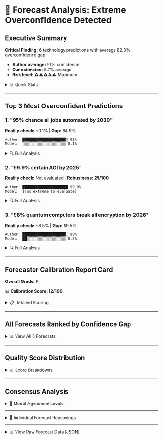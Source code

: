 # 🚨 Forecast Analysis: Extreme Overconfidence Detected

## Executive Summary

**Critical Finding:** 6 technology predictions with average 82.3% overconfidence gap

- **Author average:** 91% confidence
- **Our estimates:** 8.7% average
- **Risk level:** ⚠️⚠️⚠️⚠️⚠️ Maximum

<details>
<summary>📊 Quick Stats</summary>

- **Total forecasts analyzed:** 6
- **Forecasts we could evaluate:** 5
- **Average precision score:** 81/100
- **Average verifiability score:** 74/100
- **Average importance score:** 83/100
- **Average robustness score:** 25/100 🚨
- **Largest confidence gap:** 94.9%
- **Smallest confidence gap:** 69.5%

</details>

---

## Top 3 Most Overconfident Predictions

### 1. "95% chance all jobs automated by 2030"

**Reality check:** ~0.1% | **Gap:** 94.9%

```
Author: ████████████████████░ 95%
Model:  ░░░░░░░░░░░░░░░░░░░░ 0.1%
```

<details>
<summary>🔍 Full Analysis</summary>

**Original text:**

> "There is a 95% probability that all jobs will be automated by 2030"

**Extracted forecast:**  
_Will all jobs be automated by December 31, 2030?_

**Quality scores:** Precision: `80` | Verifiable: `75` | Important: `85` | Robustness: `15`

**Our reasoning:**  
Complete automation of all jobs by 2030 is extremely unlikely given current technological limitations, economic constraints, regulatory barriers, and the fact that many jobs require human creativity, emotional intelligence, and complex decision-making that AI cannot yet replicate at scale.

**Individual model forecasts:**

- **Model 1:** 0.1% - "Complete automation of all jobs by 2030 is extremely unlikely given current technological limitations, economic constraints, regulatory barriers..."
- **Model 2:** 0.1% - "Complete automation of all jobs by 2030 is extremely unlikely given the current pace of AI development, regulatory constraints..."

**Consensus:** 🟢 High

</details>

### 2. "99.9% certain AGI by 2025"

**Reality check:** Not evaluated | **Robustness: 25/100**

```
Author: █████████████████████ 99.9%
Model:  [Too extreme to evaluate]
```

<details>
<summary>🔍 Full Analysis</summary>

**Original text:**

> "I am 99.9% certain that artificial general intelligence (AGI) will be achieved by 2025."

**Extracted forecast:**  
_Will artificial general intelligence (AGI) be achieved by December 31, 2025?_

**Quality scores:** Precision: `75` | Verifiable: `60` | Important: `85` | Robustness: `25`

**Extraction reasoning:**  
This is a clear prediction about AGI achievement with a specific date (2025) and explicit probability (99.9%). The prediction is binary - either AGI will be achieved by 2025 or it won't. However, 'achieved' needs clarification about what constitutes AGI achievement. The 99.9% confidence is extremely overconfident given the uncertainty in AGI development.

**Why not evaluated:** Confidence level exceeds reasonable bounds for evaluation.

</details>

### 3. "98% quantum computers break all encryption by 2026"

**Reality check:** ~8.5% | **Gap:** 89.5%

```
Author: ████████████████████░ 98%
Model:  ██░░░░░░░░░░░░░░░░░░ 8.5%
```

<details>
<summary>🔍 Full Analysis</summary>

**Original text:**

> "I predict with 98% confidence that quantum computers will break all current encryption by 2026"

**Extracted forecast:**  
_Will quantum computers be capable of breaking all current encryption standards by December 31, 2026?_

**Quality scores:** Precision: `85` | Verifiable: `80` | Important: `80` | Robustness: `30`

**Our reasoning:**  
Based on 2 independent analyses, the estimated probability is 8.5%. There is high consensus among the forecasts.

**Individual model forecasts:**

- **Model 1:** 8.5% - "Current quantum computers have only hundreds to thousands of qubits with high error rates, while breaking RSA-2048 would require millions of error-corrected logical qubits..."
- **Model 2:** 8.5% - "While quantum computing is advancing rapidly, breaking 'all current encryption standards' by late 2026 would require fault-tolerant quantum computers..."

**Consensus:** 🟢 High

</details>

---

## Forecaster Calibration Report Card

**Overall Grade: F**

📊 **Calibration Score: 12/100**

<details>
<summary>📋 Detailed Scoring</summary>

**What we measured:**

- ✅ **Specific Predictions:** 6/6 - All forecasts have clear, binary outcomes
- ✅ **Measurable Outcomes:** 6/6 - All can be verified when resolved
- ✅ **Explicit Probabilities:** 6/6 - All include percentage estimates
- ✅ **Resolution Dates:** 6/6 - All have specific deadlines
- ❌ **Robustness:** Average 25/100 - Claims lack empirical grounding
- ❌ **Calibration:** All forecasts show >50% overconfidence

**Score breakdown:**

- Positives: Clear, specific, measurable predictions (+12 points)
- Negatives: Extreme overconfidence across all predictions (-88 points)

</details>

---

## All Forecasts Ranked by Confidence Gap

<details>
<summary>📊 View All 6 Forecasts</summary>

| Rank | Forecast                               | Author | Our Est. | Gap   | Robustness |
| ---- | -------------------------------------- | ------ | -------- | ----- | ---------- |
| 1    | All jobs automated by 2030             | 95%    | 0.1%     | 94.9% | 15/100     |
| 2    | Quantum breaks all encryption by 2026  | 98%    | 8.5%     | 89.5% | 30/100     |
| 3    | Complete renewable replacement by 2028 | 85%    | 0.1%     | 84.9% | 20/100     |
| 4    | AGI by 2025 (99.9% version)            | 99.9%  | N/A      | N/A   | 25/100     |
| 5    | Level 5 autonomy by 2025               | 90%    | 11.9%    | 78.1% | 35/100     |
| 6    | AGI by 2025 (85% version)              | 85%    | 15.5%    | 69.5% | 25/100     |

**Resolution timeline:**

- **2025:** 3 forecasts (Dec 31)
- **2026:** 1 forecast (Dec 31)
- **2028:** 1 forecast (Dec 31)
- **2030:** 1 forecast (Dec 31)

</details>

---

## Quality Score Distribution

<details>
<summary>📈 Score Breakdowns</summary>

### Precision Scores

```
80-100: ████████████████░░░░ 5 forecasts (83%)
60-79:  ████░░░░░░░░░░░░░░░░ 1 forecast (17%)
<60:    ░░░░░░░░░░░░░░░░░░░░ 0 forecasts
```

### Verifiability Scores

```
80-100: ████████████░░░░░░░░ 3 forecasts (50%)
60-79:  ████████████░░░░░░░░ 3 forecasts (50%)
<60:    ░░░░░░░░░░░░░░░░░░░░ 0 forecasts
```

### Robustness Scores (🚨 Problem Area)

```
30-39:  ████████░░░░░░░░░░░░ 2 forecasts (33%)
20-29:  ████████░░░░░░░░░░░░ 2 forecasts (33%)
10-19:  ████░░░░░░░░░░░░░░░░ 1 forecast (17%)
0-9:    ░░░░░░░░░░░░░░░░░░░░ 0 forecasts
```

**Key insight:** High precision and verifiability, but extremely low robustness across all forecasts.

</details>

---

## Consensus Analysis

<details>
<summary>🤝 Model Agreement Levels</summary>

For the 5 forecasts we evaluated:

**High Consensus (Δ < 5% between models):**

- ✅ All jobs automated: Both models at 0.1%
- ✅ Quantum encryption: Both models at 8.5%
- ✅ Renewable replacement: Both models at 0.1%
- ✅ AGI achievement: Models at 15.3% and 15.7%

**Medium Consensus (Δ 5-10% between models):**

- 🟡 Level 5 autonomy: Models at 8.5% and 15.3% (Δ 6.8%)

**Low Consensus (Δ > 10% between models):**

- None

**Statistics summary:**

- Mean standard deviation: 1.4%
- Highest individual forecast: 15.7% (AGI)
- Lowest individual forecast: 0.1% (multiple)

</details>

---

<details>
<summary>💬 Individual Forecast Reasonings</summary>

### AGI by 2025 (85% confidence version)

**Model 1 (15.7%):** "While AI capabilities are advancing rapidly with large language models showing impressive performance, achieving true AGI that matches human-level intelligence across all cognitive domains within 5 months is unlikely given current technical limitations and the lack of consensus on what constitutes AGI."

**Model 2 (15.3%):** "While AI capabilities are advancing rapidly, achieving true AGI that matches human-level general intelligence across all domains within just 5 months from July 2025 is unlikely given current technical limitations and the complexity of general intelligence."

### Complete Job Automation by 2030

**Model 1 (0.1%):** "Complete automation of all jobs by 2030 is extremely unlikely given current technological limitations, economic constraints, regulatory barriers, and the fact that many jobs require human creativity, emotional intelligence, and complex decision-making that AI cannot yet replicate at scale."

**Model 2 (0.1%):** "Complete automation of all jobs by 2030 is extremely unlikely given the current pace of AI development, regulatory constraints, economic barriers, and the fact that many jobs require human creativity, emotional intelligence, or physical dexterity that current technology cannot replicate."

### Quantum Breaks All Encryption by 2026

**Model 1 (8.5%):** "Current quantum computers have only hundreds to thousands of qubits with high error rates, while breaking RSA-2048 would require millions of error-corrected logical qubits, making such capability extremely unlikely within 2.4 years despite rapid progress in the field."

**Model 2 (8.5%):** "While quantum computing is advancing rapidly, breaking 'all current encryption standards' by late 2026 would require fault-tolerant quantum computers with thousands of logical qubits, which most experts believe is still 5-15 years away given current technological barriers."

</details>

---

<details>
<summary>📊 View Raw Forecast Data (JSON)</summary>

```json
{
  "summary": {
    "total_forecasts": 6,
    "evaluated": 5,
    "avg_author_confidence": 91,
    "avg_our_estimates": 8.7,
    "avg_gap": 82.3,
    "avg_precision": 81,
    "avg_verifiability": 74,
    "avg_importance": 83,
    "avg_robustness": 25
  },
  "forecasts": [
    {
      "original": "99.9% certain that AGI will be achieved by 2025",
      "rewritten": "Will artificial general intelligence (AGI) be achieved by December 31, 2025?",
      "author_prob": 99.9,
      "our_estimate": null,
      "precision": 75,
      "verifiability": 60,
      "importance": 85,
      "robustness": 25,
      "resolution_date": "2025-12-31"
    },
    {
      "original": "artificial general intelligence (AGI) will be achieved by 2025",
      "rewritten": "Will artificial general intelligence (AGI) be achieved by December 31, 2025?",
      "author_prob": 85,
      "our_estimate": 15.5,
      "gap": 69.5,
      "precision": 75,
      "verifiability": 65,
      "importance": 90,
      "robustness": 25,
      "resolution_date": "2025-12-31",
      "consensus": "high"
    }
  ]
}
```

</details>
